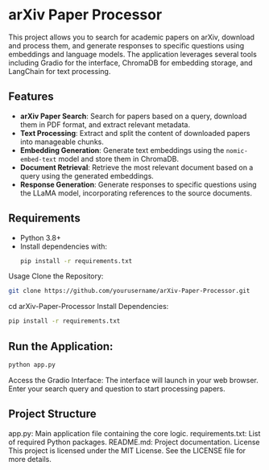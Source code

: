 # arXiv Paper Processor

This project allows you to search for academic papers on arXiv, download and process them, and generate responses to specific questions using embeddings and language models. The application leverages several tools including Gradio for the interface, ChromaDB for embedding storage, and LangChain for text processing.

## Features

- **arXiv Paper Search**: Search for papers based on a query, download them in PDF format, and extract relevant metadata.
- **Text Processing**: Extract and split the content of downloaded papers into manageable chunks.
- **Embedding Generation**: Generate text embeddings using the `nomic-embed-text` model and store them in ChromaDB.
- **Document Retrieval**: Retrieve the most relevant document based on a query using the generated embeddings.
- **Response Generation**: Generate responses to specific questions using the LLaMA model, incorporating references to the source documents.

## Requirements

- Python 3.8+
- Install dependencies with:
  ```bash
  pip install -r requirements.txt
  ```

Usage
Clone the Repository:

  ```bash
git clone https://github.com/yourusername/arXiv-Paper-Processor.git
  ```
cd arXiv-Paper-Processor
Install Dependencies:

  ```bash
pip install -r requirements.txt
  ```

## Run the Application:

  ```bash
python app.py
```
Access the Gradio Interface:
The interface will launch in your web browser. Enter your search query and question to start processing papers.

## Project Structure

app.py: Main application file containing the core logic.
requirements.txt: List of required Python packages.
README.md: Project documentation.
License
This project is licensed under the MIT License. See the LICENSE file for more details.
